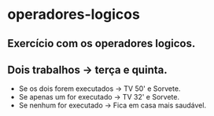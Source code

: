 # operadores-logicos
## Exercício com os operadores logicos.

## Dois trabalhos -> terça e quinta.
- Se os dois forem executados -> TV 50' e Sorvete.
- Se apenas um for executado -> TV 32' e Sorvete.
- Se nenhum for executado -> Fica em casa mais saudável.
